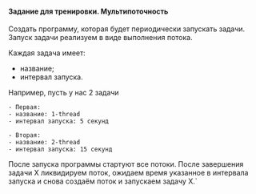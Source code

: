 #### Задание для тренировки. Мультипоточность

Создать программу, которая будет
периодически запускать задачи.
Запуск задачи реализуем в виде
выполнения потока.

Каждая задача имеет:
  - название;
  - интервал запуска.

Например, пусть у нас 2 задачи

    - Первая:
    - название: 1-thread
    - интервал запуска: 5 секунд

    - Вторая:
    - название: 2-thread
    - интервал запуска: 15 секунд

После запуска программы стартуют все потоки.
После завершения задачи X ликвидируем поток,
ожидаем время указанное в интервала запуска и
снова создаём поток и запускаем задачу X.`
